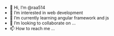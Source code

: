 - 👋 Hi, I’m @raa514
- 👀 I’m interested in web development
- 🌱 I’m currently learning angular framework and js
- 💞️ I’m looking to collaborate on ...
- 📫 How to reach me ...

<!---
raa514/raa514 is a ✨ special ✨ repository because its `README.md` (this file) appears on your GitHub profile.
You can click the Preview link to take a look at your changes.
--->
